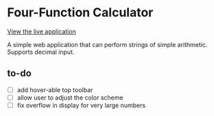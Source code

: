 # Four-Function Calculator

[View the live application](https://jugnugs.github.io/calculator/)

A simple web application that can perform strings of 
simple arithmetic. Supports decimal input.

## to-do 
- [ ] add hover-able top toolbar
- [ ] allow user to adjust the color scheme
- [ ] fix overflow in display for very large numbers
